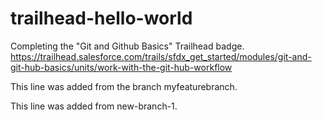 # trailhead-hello-world
Completing the "Git and Github Basics" Trailhead badge. https://trailhead.salesforce.com/trails/sfdx_get_started/modules/git-and-git-hub-basics/units/work-with-the-git-hub-workflow

This line was added from the branch myfeaturebranch.

This line was added from new-branch-1.